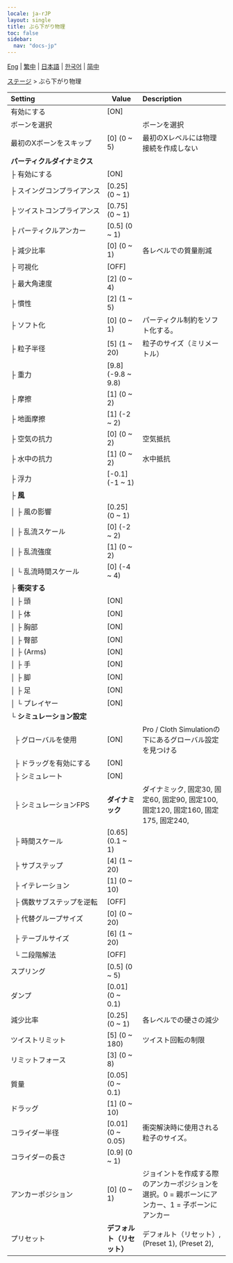 ```yaml
---
locale: ja-rJP
layout: single
title: ぶら下がり物理
toc: false
sidebar:
  nav: "docs-jp"
---
```

[Eng](/dancexr/menu/2025.4/stage/cloth_physics) | [繁中](/tw/dancexr/menu/2025.4/stage/cloth_physics) | [日本語](/jp/dancexr/menu/2025.4/stage/cloth_physics) | [한국어](/kr/dancexr/menu/2025.4/stage/cloth_physics) | [简中](/zh/dancexr/menu/2025.4/stage/cloth_physics)

[ステージ](../menu#ステージ) > ぶら下がり物理



| Setting | Value | Description |
| :--- | --- | :--- |
|<nobr>有効にする</nobr>| [ON] | 
|<nobr>ボーンを選択</nobr>|| ボーンを選択
|<nobr>最初のXボーンをスキップ</nobr>| [0] (0 ~ 5) | 最初のXレベルには物理接続を作成しない
|<nobr><b>パーティクルダイナミクス</b></nobr>| | 
|<nobr>├&nbsp;有効にする</nobr>| [ON] | 
|<nobr>├&nbsp;スイングコンプライアンス</nobr>| [0.25] (0 ~ 1) | 
|<nobr>├&nbsp;ツイストコンプライアンス</nobr>| [0.75] (0 ~ 1) | 
|<nobr>├&nbsp;パーティクルアンカー</nobr>| [0.5] (0 ~ 1) | 
|<nobr>├&nbsp;減少比率</nobr>| [0] (0 ~ 1) | 各レベルでの質量削減
|<nobr>├&nbsp;可視化</nobr>| [OFF] | 
|<nobr>├&nbsp;最大角速度</nobr>| [2] (0 ~ 4) | 
|<nobr>├&nbsp;慣性</nobr>| [2] (1 ~ 5) | 
|<nobr>├&nbsp;ソフト化</nobr>| [0] (0 ~ 1) | パーティクル制約をソフト化する。
|<nobr>├&nbsp;粒子半径</nobr>| [5] (1 ~ 20) | 粒子のサイズ（ミリメートル）
|<nobr>├&nbsp;重力</nobr>| [9.8] (-9.8 ~ 9.8) | 
|<nobr>├&nbsp;摩擦</nobr>| [1] (0 ~ 2) | 
|<nobr>├&nbsp;地面摩擦</nobr>| [1] (-2 ~ 2) | 
|<nobr>├&nbsp;空気の抗力</nobr>| [0] (0 ~ 2) | 空気抵抗
|<nobr>├&nbsp;水中の抗力</nobr>| [1] (0 ~ 2) | 水中抵抗
|<nobr>├&nbsp;浮力</nobr>| [-0.1] (-1 ~ 1) | 
|<nobr>├&nbsp;<b>風</b></nobr>| | 
|<nobr>│&nbsp;├&nbsp;風の影響</nobr>| [0.25] (0 ~ 1) | 
|<nobr>│&nbsp;├&nbsp;乱流スケール</nobr>| [0] (-2 ~ 2) | 
|<nobr>│&nbsp;├&nbsp;乱流強度</nobr>| [1] (0 ~ 2) | 
|<nobr>│&nbsp;└&nbsp;乱流時間スケール</nobr>| [0] (-4 ~ 4) | 
|<nobr>├&nbsp;<b>衝突する</b></nobr>| | 
|<nobr>│&nbsp;├&nbsp;頭</nobr>| [ON] | 
|<nobr>│&nbsp;├&nbsp;体</nobr>| [ON] | 
|<nobr>│&nbsp;├&nbsp;胸部</nobr>| [ON] | 
|<nobr>│&nbsp;├&nbsp;臀部</nobr>| [ON] | 
|<nobr>│&nbsp;├&nbsp;(Arms)</nobr>| [ON] | 
|<nobr>│&nbsp;├&nbsp;手</nobr>| [ON] | 
|<nobr>│&nbsp;├&nbsp;脚</nobr>| [ON] | 
|<nobr>│&nbsp;├&nbsp;足</nobr>| [ON] | 
|<nobr>│&nbsp;└&nbsp;プレイヤー</nobr>| [ON] | 
|<nobr>└&nbsp;<b>シミュレーション設定</b></nobr>| | 
|<nobr>&nbsp;&nbsp;├&nbsp;グローバルを使用</nobr>| [ON] | Pro / Cloth Simulationの下にあるグローバル設定を見つける
|<nobr>&nbsp;&nbsp;├&nbsp;ドラッグを有効にする</nobr>| [ON] | 
|<nobr>&nbsp;&nbsp;├&nbsp;シミュレート</nobr>| [ON] | 
|<nobr>&nbsp;&nbsp;├&nbsp;シミュレーションFPS</nobr>| **ダイナミック** | ダイナミック, 固定30, 固定60, 固定90, 固定100, 固定120, 固定160, 固定175, 固定240,  |
|<nobr>&nbsp;&nbsp;├&nbsp;時間スケール</nobr>| [0.65] (0.1 ~ 1) | 
|<nobr>&nbsp;&nbsp;├&nbsp;サブステップ</nobr>| [4] (1 ~ 20) | 
|<nobr>&nbsp;&nbsp;├&nbsp;イテレーション</nobr>| [1] (0 ~ 10) | 
|<nobr>&nbsp;&nbsp;├&nbsp;偶数サブステップを逆転</nobr>| [OFF] | 
|<nobr>&nbsp;&nbsp;├&nbsp;代替グループサイズ</nobr>| [0] (0 ~ 20) | 
|<nobr>&nbsp;&nbsp;├&nbsp;テーブルサイズ</nobr>| [6] (1 ~ 20) | 
|<nobr>&nbsp;&nbsp;└&nbsp;二段階解法</nobr>| [OFF] | 
|<nobr>スプリング</nobr>| [0.5] (0 ~ 5) | 
|<nobr>ダンプ</nobr>| [0.01] (0 ~ 0.1) | 
|<nobr>減少比率</nobr>| [0.25] (0 ~ 1) | 各レベルでの硬さの減少
|<nobr>ツイストリミット</nobr>| [5] (0 ~ 180) | ツイスト回転の制限
|<nobr>リミットフォース</nobr>| [3] (0 ~ 8) | 
|<nobr>質量</nobr>| [0.05] (0 ~ 0.1) | 
|<nobr>ドラッグ</nobr>| [1] (0 ~ 10) | 
|<nobr>コライダー半径</nobr>| [0.01] (0 ~ 0.05) | 衝突解決時に使用される粒子のサイズ。
|<nobr>コライダーの長さ</nobr>| [0.9] (0 ~ 1) | 
|<nobr>アンカーポジション</nobr>| [0] (0 ~ 1) | ジョイントを作成する際のアンカーポジションを選択。0 = 親ボーンにアンカー、1 = 子ボーンにアンカー
|<nobr>プリセット</nobr>| **デフォルト（リセット）** | デフォルト（リセット）, (Preset 1), (Preset 2),  |
